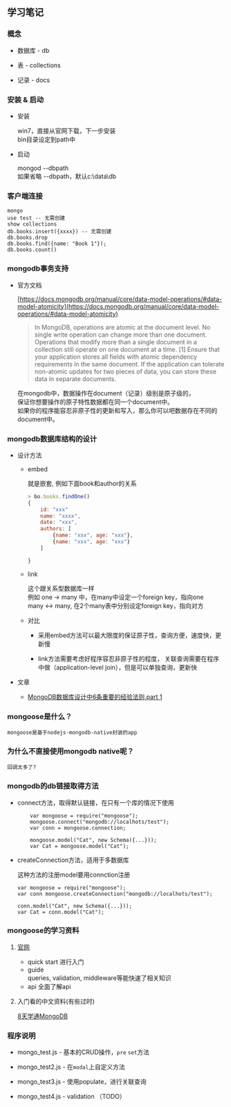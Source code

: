 ## 学习笔记

### 概念

- 数据库 - db

- 表 - collections

- 记录 - docs

### 安装 & 启动

- 安装  

	win7，直接从官网下载，下一步安装  
	bin目录设定到path中

- 启动  

	mongod --dbpath  
	如果省略 --dbpath，默认c:\data\db

### 客户端连接

```
mongo
use test -- 无需创建
show collections
db.books.insert({xxxx}) -- 无需创建
db.books.drop
db.books.find({name: "Book 1"});
db.books.count()
```

### mongodb事务支持

- 官方文档

	[https://docs.mongodb.org/manual/core/data-model-operations/#data-model-atomicity](https://docs.mongodb.org/manual/core/data-model-operations/#data-model-atomicity)  

	> In MongoDB, operations are atomic at the document level. No single write operation can change more than one document. Operations that modify more than a single document in a collection still operate on one document at a time. [1] Ensure that your application stores all fields with atomic dependency requirements in the same document. If the application can tolerate non-atomic updates for two pieces of data, you can store these data in separate documents.  
	
	在mongodb中，数据操作在document（记录）级别是原子级的，  
	保证你想要操作的原子特性数据都在同一个document中。    
	如果你的程序能容忍非原子性的更新和写入，那么你可以吧数据存在不同的document中。

### mongodb数据库结构的设计

- 设计方法

	- embed

		就是嵌套, 例如下面book和author的关系  
		```js
		> bo.books.findOne()
		{
			id: "xxx"
			name: "xxxx",
			date: "xxx",
			authors: [
				{name: "xxx", age: "xxx"},
				{name: "xxx", age: "xxx"}
			]

		}
		```

	- link

		这个跟关系型数据库一样  
		例如 one -> many 中，在many中设定一个foreign key，指向one  
		many <-> many, 在2个many表中分别设定foreign key，指向对方

	- 对比

		- 采用embed方法可以最大限度的保证原子性，查询方便，速度快，更新慢  

		- link方法需要考虑好程序容忍非原子性的程度，
		关联查询需要在程序中做（application-level join），但是可以单独查询，更新快

- 文章

	- [MongoDB数据库设计中6条重要的经验法则,part 1](http://my.oschina.net/mihumao/blog/424643)

### mongoose是什么？

	mongoose是基于nodejs-mongodb-native封装的app

### 为什么不直接使用mongodb native呢？  

	回调太多了?

### mongodb的db链接取得方法

- connect方法，取得默认链接，在只有一个库的情况下使用

	```
		var mongoose = require("mongoose");
		mongoose.connect("mongodb://localhots/test");
		var conn = mongoose.connection;

		mongoose.model("Cat", new Schema({...}));
		var Cat = mongoose.model("Cat");
	```

- createConnection方法，适用于多数据库  

	这种方法的注册model要用connction注册

	```
	var mongoose = require("mongoose");
	var conn mongoose.createConnection("mongodb://localhots/test");

	conn.model("Cat", new Schema({...}));
	var Cat = conn.model("Cat");
	```

### mongoose的学习资料

1. [官网](http://mongoosejs.com/docs/index.html)

	 - quick start 进行入门  
	 - guide  
	  queries, validation, middleware等能快速了相关知识
	 - api 全面了解api  

2. 入门看的中文资料(有些过时)  

	[8天学通MongoDB](http://www.cnblogs.com/huangxincheng/archive/2012/02/18/2356595.html)

### 程序说明

- mongo_test.js - 基本的CRUD操作，`pre` `set`方法

- mongo_test2.js - 在`modal`上自定义方法

- mongo_test3.js - 使用populate，进行关联查询

- mongo_test4.js - validation （TODO）
